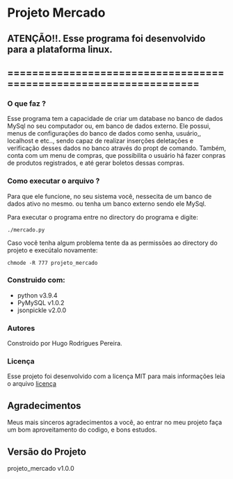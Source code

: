 # Projeto Mercado

## ATENÇÃO!!. Esse programa foi desenvolvido para a plataforma linux.

## ==================================================================

### O que faz ?
Esse programa tem a capacidade de criar um database no banco de dados 
MySql no seu computador ou, em banco de dados externo. Ele possui, menus
de configurações do banco de dados como senha, usuário,, localhost e etc..,
sendo capaz de realizar inserções deletações e verificação desses dados
no banco através do propt de comando. Também, conta com um menu de compras,
que possibilita o usuário há fazer conpras de produtos registrados, e até 
gerar boletos dessas compras.



### Como executar o arquivo ?
Para que ele funcione,  no seu sistema você, nessecita de um banco de dados ativo no mesmo.
ou tenha um banco externo sendo ele MySql. 

Para executar o programa entre no directory do programa e digite:

	./mercado.py

Caso você tenha algum problema tente da as permissões ao 
directory do projeto e execútalo novamente:

	chmode -R 777 projeto_mercado
	


### Construido com:
* python v3.9.4
* PyMySQL v1.0.2
* jsonpickle v2.0.0

### Autores
Constroido por Hugo Rodrigues Pereira.

### Licença
Esse projeto foi desenvolvido com a licença MIT para mais informações leia o arquivo
[licença](LICENSE)

## Agradecimentos
Meus mais sinceros agradecimentos a você, ao entrar no meu projeto faça um bom aproveitamento do codigo, e bons estudos.

## Versão do Projeto
projeto_mercado v1.0.0  
